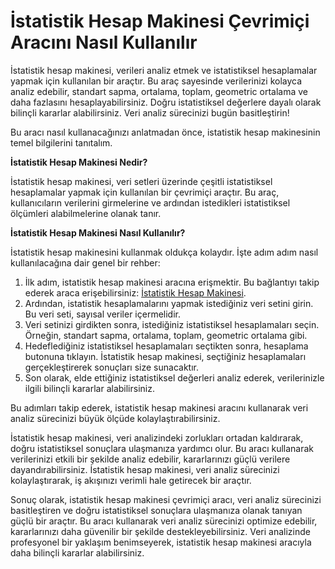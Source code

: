 İstatistik Hesap Makinesi Çevrimiçi Aracını Nasıl Kullanılır
============================================================

İstatistik hesap makinesi, verileri analiz etmek ve istatistiksel hesaplamalar yapmak için kullanılan bir araçtır. Bu araç sayesinde verilerinizi kolayca analiz edebilir, standart sapma, ortalama, toplam, geometric ortalama ve daha fazlasını hesaplayabilirsiniz. Doğru istatistiksel değerlere dayalı olarak bilinçli kararlar alabilirsiniz. Veri analiz sürecinizi bugün basitleştirin!

Bu aracı nasıl kullanacağınızı anlatmadan önce, istatistik hesap makinesinin temel bilgilerini tanıtalım.

**İstatistik Hesap Makinesi Nedir?**

İstatistik hesap makinesi, veri setleri üzerinde çeşitli istatistiksel hesaplamalar yapmak için kullanılan bir çevrimiçi araçtır. Bu araç, kullanıcıların verilerini girmelerine ve ardından istedikleri istatistiksel ölçümleri alabilmelerine olanak tanır.

**İstatistik Hesap Makinesi Nasıl Kullanılır?**

İstatistik hesap makinesini kullanmak oldukça kolaydır. İşte adım adım nasıl kullanılacağına dair genel bir rehber:

1. İlk adım, istatistik hesap makinesi aracına erişmektir. Bu bağlantıyı takip ederek araca erişebilirsiniz: [İstatistik Hesap Makinesi](https://www.onlinecalculatorsfree.com/tr/math/statistic-calculator.html).
2. Ardından, istatistik hesaplamalarını yapmak istediğiniz veri setini girin. Bu veri seti, sayısal veriler içermelidir.
3. Veri setinizi girdikten sonra, istediğiniz istatistiksel hesaplamaları seçin. Örneğin, standart sapma, ortalama, toplam, geometric ortalama gibi.
4. Hedeflediğiniz istatistiksel hesaplamaları seçtikten sonra, hesaplama butonuna tıklayın. İstatistik hesap makinesi, seçtiğiniz hesaplamaları gerçekleştirerek sonuçları size sunacaktır.
5. Son olarak, elde ettiğiniz istatistiksel değerleri analiz ederek, verilerinizle ilgili bilinçli kararlar alabilirsiniz.

Bu adımları takip ederek, istatistik hesap makinesi aracını kullanarak veri analiz sürecinizi büyük ölçüde kolaylaştırabilirsiniz.

İstatistik hesap makinesi, veri analizindeki zorlukları ortadan kaldırarak, doğru istatistiksel sonuçlara ulaşmanıza yardımcı olur. Bu aracı kullanarak verilerinizi etkili bir şekilde analiz edebilir, kararlarınızı güçlü verilere dayandırabilirsiniz. İstatistik hesap makinesi, veri analiz sürecinizi kolaylaştırarak, iş akışınızı verimli hale getirecek bir araçtır.

Sonuç olarak, istatistik hesap makinesi çevrimiçi aracı, veri analiz sürecinizi basitleştiren ve doğru istatistiksel sonuçlara ulaşmanıza olanak tanıyan güçlü bir araçtır. Bu aracı kullanarak veri analiz sürecinizi optimize edebilir, kararlarınızı daha güvenilir bir şekilde destekleyebilirsiniz. Veri analizinde profesyonel bir yaklaşım benimseyerek, istatistik hesap makinesi aracıyla daha bilinçli kararlar alabilirsiniz.